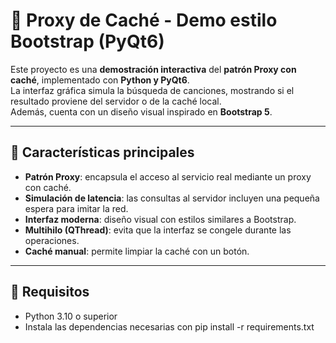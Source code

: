 # 🎵 Proxy de Caché - Demo estilo Bootstrap (PyQt6)

Este proyecto es una **demostración interactiva** del **patrón Proxy con caché**, implementado con **Python y PyQt6**.  
La interfaz gráfica simula la búsqueda de canciones, mostrando si el resultado proviene del servidor o de la caché local.  
Además, cuenta con un diseño visual inspirado en **Bootstrap 5**.

---

## 🧩 Características principales

- **Patrón Proxy**: encapsula el acceso al servicio real mediante un proxy con caché.  
- **Simulación de latencia**: las consultas al servidor incluyen una pequeña espera para imitar la red.  
- **Interfaz moderna**: diseño visual con estilos similares a Bootstrap.  
- **Multihilo (QThread)**: evita que la interfaz se congele durante las operaciones.  
- **Caché manual**: permite limpiar la caché con un botón.

---

## 🧰 Requisitos

- Python 3.10 o superior
- Instala las dependencias necesarias con  pip install -r requirements.txt

